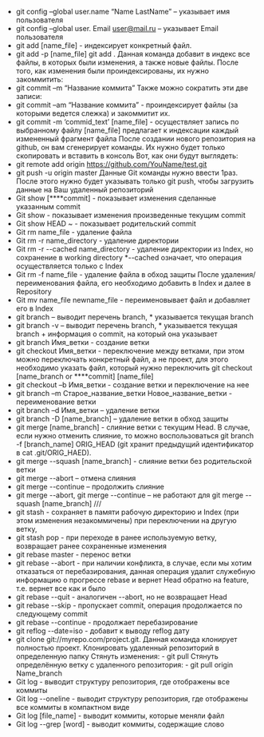 - git config –global user.name “Name LastName” – указывает имя пользователя
- git config –global user. Email user@mail.ru – указывает Email пользователя
- git add [name_file] - индексирует конкретный файл.
- git add -p [name_file] git add .
Данная команда добавит в индекс все файлы, в которых были изменения, а также новые файлы.
После того, как изменения были проиндексированы, их нужно закоммитить:
- git commit –m “Название коммита”
Также можно сократить эти две записи:
- git commit –am “Название коммита” - проиндексирует файлы (за которыми ведется слежка) и закоммитит их.
- git commit -m ‘commid_text’ [name_file] - осуществляет запись по выбранному файлу [name_file] предлагает к индексации каждый измененный фрагмент файла
После создании нового репозитория на github, он вам сгенерирует команды. Их нужно будет только скопировать и вставить в консоль
Вот, как они будут выглядеть:
- git remote add origin https://github.com/YouName/test.git
- git push -u origin master
Данные Git команды нужно ввести 1раз. После этого нужно будет указывать только git push, чтобы загрузить данные на Ваш удаленный репозиторий
- Git show [****commit] - показывает изменения сделанные указанным commit
- Git show - показывает изменения произведенные текущим commit
- Git show HEAD ~ - показывает родительский commit
- Git rm name_file - удаление файла
- Git rm -r name_directory - удаление директории
- Git rm -r --cached name_directory - удаление директории из Index, но сохранение в working directory
*--cached означает, что операция осуществляется только с Index 
- Git rm -f name_file - удаление файла в обход защиты
После удаления/переименования файла, его необходимо добавить в Index и далее в Repository
- Git mv name_file newname_file - переименовывает файл и добавляет его в Index
- git branch – выводит перечень branch, * указывается текущая branch
- git branch -v – выводит перечень branch, * указывается текущая branch + информация о commit, на который она указывает
- git branch Имя_ветки - создание ветки
- git checkout Имя_ветки - переключение между ветками, при этом можно переключать конкретный файл, а не проект, для этого необходимо указать файл, который нужно переключить git checkout [name_branch or ****commit] [name_file]
- git checkout –b Имя_ветки - создание ветки и переключение на нее
- git branch –m Старое_название_ветки Новое_название_ветки - переименование ветки
- git branch –d Имя_ветки – удаление ветки
- git branch -D [name_branch] – удаление ветки в обход защиты
- git merge [name_branch] - cлияние ветки с текущим Head. В случае, если нужно отменить слияние, то можно воспользоваться git branch -f [branch_name] ORIG_HEAD (git хранит предыдущий идентификатор в cat .git/ORIG_HAED).
- git merge --squash [name_branch] - слияние ветки без родительской ветки
- git merge --abort – отмена слияния
- git merge --continue – продолжить слияние
- git merge --abort, git merge --continue – не работают для git merge --squash [name_branch] ///
- git stash - сохраняет в памяти рабочую директорию и Index (при этом изменения незакоммичены) при переключении на другую ветку, 
- git stash pop - при переходе в ранее используемую ветку, возвращает ранее сохраненные изменения 
- git rebase master - перенос ветки
- git rebase --abort - при наличии конфликта, в случае, если мы хотим отказаться от перебазирования, данная операция удалит служебную информацию о прогрессе rebase и вернет Head обратно на feature, т.е. вернет все как и было
- git rebase --quit - аналогичен --abort, но не возвращает Head
- git rebase --skip - пропускает commit, операция продолжается по следующему commit
- git rebase --continue - продолжает перебазирование
- git reflog --date=iso - добавит к выводу reflog дату
- git clone git://myrepo.com/project.git. Данная команда клонирует полностью проект. Клонировать удаленный репозиторий в определенную папку
Стянуть изменения: - git pull
Стянуть определённую ветку с удаленного репозитория: - git pull origin Name_branch
- Git log - выводит структуру репозитория, где отображены все коммиты
- Git log --oneline - выводит структуру репозитория, где отображены все коммиты в компактном виде
- Git log [file_name] - выводит коммиты, которые меняли файл
- Git log --grep [word] - выводит коммиты, содержащие слово
